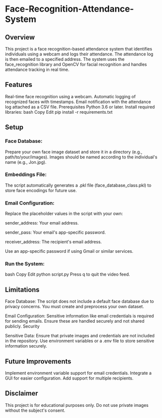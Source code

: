 # Face-Recognition-Attendance-System
## Overview
This project is a face recognition-based attendance system that identifies individuals using a webcam and logs their attendance. The attendance log is then emailed to a specified address. The system uses the face_recognition library and OpenCV for facial recognition and handles attendance tracking in real time.

## Features
Real-time face recognition using a webcam.
Automatic logging of recognized faces with timestamps.
Email notification with the attendance log attached as a CSV file.
Prerequisites
Python 3.6 or later.
Install required libraries:
bash
Copy
Edit
pip install -r requirements.txt
## Setup
### Face Database:
Prepare your own face image dataset and store it in a directory (e.g., path/to/your/images). Images should be named according to the individual's name (e.g., Jon.jpg).

### Embeddings File:
The script automatically generates a .pkl file (face_database_class.pkl) to store face encodings for future use.

### Email Configuration:
Replace the placeholder values in the script with your own:

sender_address: Your email address.

sender_pass: Your email's app-specific password.

receiver_address: The recipient's email address.

Use an app-specific password if using Gmail or similar services.
### Run the System:

bash
Copy
Edit
python script.py
Press q to quit the video feed.
## Limitations
Face Database: The script does not include a default face database due to privacy concerns. You must create and preprocess your own dataset.

Email Configuration: Sensitive information like email credentials is required for sending emails. Ensure these are handled securely and not shared publicly.
Security

Sensitive Data: Ensure that private images and credentials are not included in the repository. Use environment variables or a .env file to store sensitive information securely.
## Future Improvements
Implement environment variable support for email credentials.
Integrate a GUI for easier configuration.
Add support for multiple recipients.
## Disclaimer
This project is for educational purposes only. Do not use private images without the subject's consent.


